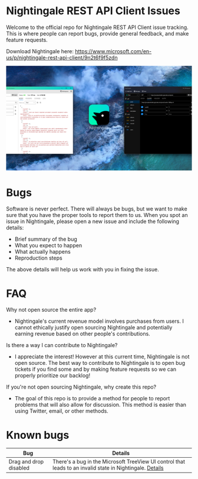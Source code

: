 # Nightingale REST API Client Issues

Welcome to the official repo for Nightingale REST API Client issue tracking. This is where people can report bugs, provide general feedback, and make feature requests. 

Download Nightingale here: https://www.microsoft.com/en-us/p/nightingale-rest-api-client/9n2t6f9f5zdn

![](images/nightingale-hero.png)

# Bugs

Software is never perfect. There will always be bugs, but we want to make sure that you have the proper tools to report them to us. When you spot an issue in Nightingale, please open a new issue and include the following details:
- Brief summary of the bug
- What you expect to happen
- What actually happens
- Reproduction steps

The above details will help us work with you in fixing the issue. 


# FAQ

Why not open source the entire app?

- Nightingale's current revenue model involves purchases from users. I cannot ethically justify open sourcing Nightingale and potentially earning revenue based on other people's contributions.

Is there a way I can contribute to Nightingale?

- I appreciate the interest! However at this current time, Nightingale is not open source. The best way to contribute to Nightingale is to open bug tickets if you find some and by making feature requests so we can properly prioritize our backlog!

If you're not open sourcing Nightingale, why create this repo?
- The goal of this repo is to provide a method for people to report problems that will also allow for discussion. This method is easier than using Twitter, email, or other methods. 

# Known bugs

Bug | Details
--- | ---
Drag and drop disabled | There's a bug in the Microsoft TreeView UI control that leads to an invalid state in Nightingale. [Details](https://github.com/microsoft/microsoft-ui-xaml/issues/1002)